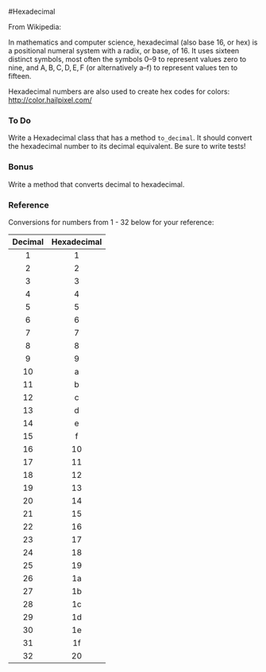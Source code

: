 #Hexadecimal

From Wikipedia:

In mathematics and computer science, hexadecimal (also base 16, or hex) is a positional numeral system with a radix, or base, of 16.
It uses sixteen distinct symbols, most often the symbols 0–9 to represent values zero to nine, and A, B, C, D, E, F (or alternatively a–f) to represent values ten to fifteen. 

Hexadecimal numbers are also used to create hex codes for colors: http://color.hailpixel.com/

### To Do

Write a Hexadecimal class that has a method `to_decimal`. It should convert the hexadecimal number to its decimal equivalent. Be sure to write tests!

### Bonus

Write a method that converts decimal to hexadecimal.

### Reference

Conversions for numbers from 1 - 32 below for your reference:

Decimal | Hexadecimal
|:------:|:-----------:
|1|1
|2|2
|3|3
|4|4
|5|5
|6|6
|7|7
|8|8
|9|9
|10|a
|11|b
|12|c
|13|d
|14|e
|15|f
|16|10
|17|11
|18|12
|19|13
|20|14
|21|15
|22|16
|23|17
|24|18
|25|19
|26|1a
|27|1b
|28|1c
|29|1d
|30|1e
|31|1f
|32|20